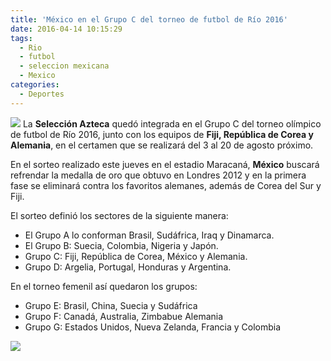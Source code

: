 ```yaml
---
title: 'México en el Grupo C del torneo de futbol de Río 2016'
date: 2016-04-14 10:15:29
tags:
  - Rio
  - futbol
  - seleccion mexicana
  - Mexico
categories:
  - Deportes
---
```

![](http://cdn.kaltura.com/p/923261/thumbnail/entry_id/0_0uegldvs/quality/80/width/0/height/435/src_x/0/src_y/-15.7894736842105/src_w/1000/src_h/381.578947368421/vid_sec/0)
La **Selección Azteca** quedó integrada en el Grupo C del torneo olímpico de futbol de Río 2016, junto con los equipos de **Fiji, República de Corea y Alemania**, en el certamen que se realizará del 3 al 20 de agosto próximo.

En el sorteo realizado este jueves en el estadio Maracaná, **México** buscará refrendar la medalla de oro que obtuvo en Londres 2012 y en la primera fase se eliminará contra los favoritos alemanes, además de Corea del Sur y Fiji.

El sorteo definió los sectores de la siguiente manera:
  - El Grupo A lo conforman Brasil, Sudáfrica, Iraq y Dinamarca.
  - El Grupo B: Suecia, Colombia, Nigeria y Japón.
  - Grupo C: Fiji, República de Corea, México y Alemania.
  - Grupo D: Argelia, Portugal, Honduras y Argentina.

En el torneo femenil así quedaron los grupos:
  - Grupo E: Brasil, China, Suecia y Sudáfrica
  - Grupo F: Canadá, Australia, Zimbabue Alemania
  - Grupo G: Estados Unidos, Nueva Zelanda, Francia y Colombia

![](http://cdn.kaltura.com/p/923261/thumbnail/entry_id/0_l2pjdjsp/width/0/quality/100/image.jpg)
